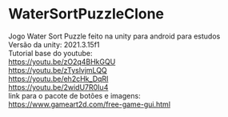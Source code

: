 # WaterSortPuzzleClone
Jogo Water Sort Puzzle feito na unity para android para estudos
<br>
Versão da unity: 2021.3.15f1
<br>
Tutorial base do youtube:
	<br>https://youtu.be/zO2q4BHkGQU
	<br>https://youtu.be/zTyslvjmLQQ
	<br>https://youtu.be/eh2cHk_DqRI
	<br>https://youtu.be/2widU7R0Iu4
<br>
link para o pacote de botões e imagens:
	<br>https://www.gameart2d.com/free-game-gui.html